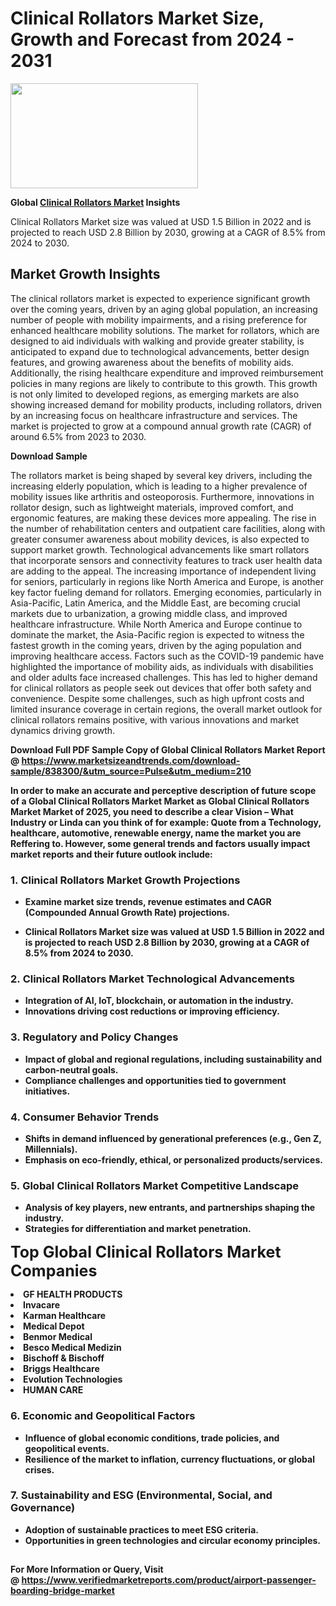 <H1>Clinical Rollators Market Size, Growth and Forecast from 2024 - 2031</H1><img class="aligncenter size-medium wp-image-584254" src="https://thirdeyenews.in/wp-content/uploads/2024/09/Global-Market-Research-300x168.jpeg" alt="" width="300" height="168" /><p><strong>Global&nbsp;<a href="https://www.marketsizeandtrends.com/download-sample/838300/&amp;utm_source=Pulse&amp;utm_medium=210">Clinical Rollators Market</a> Insights</strong></p><p>Clinical Rollators Market size was valued at USD 1.5 Billion in 2022 and is projected to reach USD 2.8 Billion by 2030, growing at a CAGR of 8.5% from 2024 to 2030.</p><p><h2>Market Growth Insights</h2> <p>The clinical rollators market is expected to experience significant growth over the coming years, driven by an aging global population, an increasing number of people with mobility impairments, and a rising preference for enhanced healthcare mobility solutions. The market for rollators, which are designed to aid individuals with walking and provide greater stability, is anticipated to expand due to technological advancements, better design features, and growing awareness about the benefits of mobility aids. Additionally, the rising healthcare expenditure and improved reimbursement policies in many regions are likely to contribute to this growth. This growth is not only limited to developed regions, as emerging markets are also showing increased demand for mobility products, including rollators, driven by an increasing focus on healthcare infrastructure and services. The market is projected to grow at a compound annual growth rate (CAGR) of around 6.5% from 2023 to 2030.</p> <p><strong>Download Sample</strong></p> <p>The rollators market is being shaped by several key drivers, including the increasing elderly population, which is leading to a higher prevalence of mobility issues like arthritis and osteoporosis. Furthermore, innovations in rollator design, such as lightweight materials, improved comfort, and ergonomic features, are making these devices more appealing. The rise in the number of rehabilitation centers and outpatient care facilities, along with greater consumer awareness about mobility devices, is also expected to support market growth. Technological advancements like smart rollators that incorporate sensors and connectivity features to track user health data are adding to the appeal. The increasing importance of independent living for seniors, particularly in regions like North America and Europe, is another key factor fueling demand for rollators. Emerging economies, particularly in Asia-Pacific, Latin America, and the Middle East, are becoming crucial markets due to urbanization, a growing middle class, and improved healthcare infrastructure. While North America and Europe continue to dominate the market, the Asia-Pacific region is expected to witness the fastest growth in the coming years, driven by the aging population and improving healthcare access. Factors such as the COVID-19 pandemic have highlighted the importance of mobility aids, as individuals with disabilities and older adults face increased challenges. This has led to higher demand for clinical rollators as people seek out devices that offer both safety and convenience. Despite some challenges, such as high upfront costs and limited insurance coverage in certain regions, the overall market outlook for clinical rollators remains positive, with various innovations and market dynamics driving growth.</p> <p><strong></p><p><span class=""><strong>Download Full PDF Sample Copy of Global Clinical Rollators Market Report</strong> @ <a href="https://www.marketsizeandtrends.com/download-sample/838300/&amp;utm_source=Pulse&amp;utm_medium=210" target="_blank">https://www.marketsizeandtrends.com/download-sample/838300/&amp;utm_source=Pulse&amp;utm_medium=210</a></span></p><p>In order to make an accurate and perceptive description of future scope of a Global&nbsp;Clinical Rollators Market Market as Global&nbsp;Clinical Rollators Market Market of 2025, you need to describe a clear Vision &ndash; What Industry or Linda can you think of for example: Quote from a Technology, healthcare, automotive, renewable energy, name the market you are Reffering to. However, some general trends and factors usually impact market reports and their future outlook include:</p><h3>1.&nbsp;<strong>Clinical Rollators Market Growth Projections</strong></h3><ul><li>Examine market size trends, revenue estimates and CAGR (Compounded Annual Growth Rate) projections.</li><li><p>Clinical Rollators Market size was valued at USD 1.5 Billion in 2022 and is projected to reach USD 2.8 Billion by 2030, growing at a CAGR of 8.5% from 2024 to 2030.</p></li></ul><h3>2.&nbsp;<strong>Clinical Rollators Market Technological Advancements</strong></h3><ul><li>Integration of AI, IoT, blockchain, or automation in the industry.</li><li>Innovations driving cost reductions or improving efficiency.</li></ul><h3>3.&nbsp;<strong>Regulatory and Policy Changes</strong></h3><ul><li>Impact of global and regional regulations, including sustainability and carbon-neutral goals.</li><li>Compliance challenges and opportunities tied to government initiatives.</li></ul><h3>4.&nbsp;<strong>Consumer Behavior Trends</strong></h3><ul><li>Shifts in demand influenced by generational preferences (e.g., Gen Z, Millennials).</li><li>Emphasis on eco-friendly, ethical, or personalized products/services.</li></ul><h3>5.&nbsp;<strong>Global Clinical Rollators Market Competitive Landscape</strong></h3><ul><li>Analysis of key players, new entrants, and partnerships shaping the industry.</li><li>Strategies for differentiation and market penetration.</li></ul><p data-pm-slice="1 1 []"><span style="color: inherit; font-family: inherit; font-size: 25px;">Top Global Clinical Rollators Market Companies</span></p><div class="" data-test-id=""><p><li>GF HEALTH PRODUCTS</li><li> Invacare</li><li> Karman Healthcare</li><li> Medical Depot</li><li> Benmor Medical</li><li> Besco Medical Medizin</li><li> Bischoff & Bischoff</li><li> Briggs Healthcare</li><li> Evolution Technologies</li><li> HUMAN CARE</li></p></div><h3>6.&nbsp;<strong>Economic and Geopolitical Factors</strong></h3><ul><li>Influence of global economic conditions, trade policies, and geopolitical events.</li><li>Resilience of the market to inflation, currency fluctuations, or global crises.</li></ul><h3>7.&nbsp;<strong>Sustainability and ESG (Environmental, Social, and Governance)</strong></h3><ul><li>Adoption of sustainable practices to meet ESG criteria.</li><li>Opportunities in green technologies and circular economy principles.</li></ul><h2><strong style="font-size: 14px;">For More Information or Query, Visit @&nbsp;</strong><a style="background-color: #ffffff; font-size: 14px;" href="https://www.marketsizeandtrends.com/report/clinical-rollators-market/" target="_blank">https://www.verifiedmarketreports.com/product/airport-passenger-boarding-bridge-market</a></h2>
